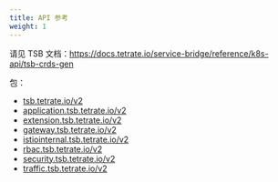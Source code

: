 ```yaml
---
title: API 参考
weight: 1
---
```


请见 TSB 文档：<https://docs.tetrate.io/service-bridge/reference/k8s-api/tsb-crds-gen>

包：

- [tsb.tetrate.io/v2](#tsbtetrateiov2)
- [application.tsb.tetrate.io/v2](#applicationtsbtetrateiov2)
- [extension.tsb.tetrate.io/v2](#extensiontsbtetrateiov2)
- [gateway.tsb.tetrate.io/v2](#gatewaytsbtetrateiov2)
- [istiointernal.tsb.tetrate.io/v2](#istiointernaltsbtetrateiov2)
- [rbac.tsb.tetrate.io/v2](#rbactsbtetrateiov2)
- [security.tsb.tetrate.io/v2](#securitytsbtetrateiov2)
- [traffic.tsb.tetrate.io/v2](#traffictsbtetrateiov2)

